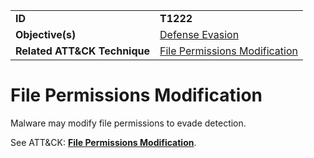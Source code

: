 |||
|---------|------------------------|
|**ID**|**T1222**|
|**Objective(s)**| [Defense Evasion](../defense-evasion)|
|**Related ATT&CK Technique**|[File Permissions Modification](https://attack.mitre.org/techniques/T1222)|


File Permissions Modification
============================
Malware may modify file permissions to evade detection. 

See ATT&CK: [**File Permissions Modification**](https://attack.mitre.org/techniques/T1143).